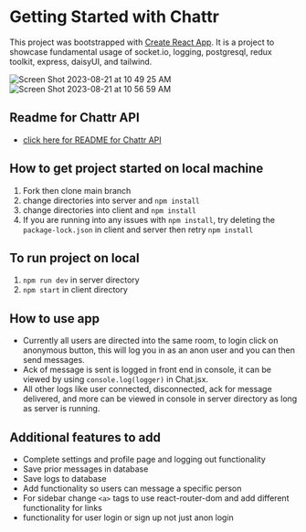 # Getting Started with Chattr

This project was bootstrapped with [Create React App](https://github.com/facebook/create-react-app). It is a project to showcase fundamental usage of socket.io, logging, postgresql, redux toolkit, express, daisyUI, and tailwind. 

![Screen Shot 2023-08-21 at 10 49 25 AM](https://github.com/Multiverse-Workshop/Chattr/assets/77519894/ba867011-bc60-4d05-b808-691927291e81)
![Screen Shot 2023-08-21 at 10 56 59 AM](https://github.com/Multiverse-Workshop/Chattr/assets/77519894/6856e07f-2432-4ae5-b16e-fea0c9c3e7d9)

## Readme for Chattr API
- [click here for README for Chattr API](https://github.com/Multiverse-Workshop/Chattr/tree/dev/server#readme)

## How to get project started on local machine

  1.    Fork then clone main branch
  2.    change directories into server and ```npm install```
  3.    change directories into client and ```npm install```
  4.    If you are running into any issues with ```npm install```, try deleting the ```package-lock.json``` in client and server then retry ```npm install```

## To run project on local
1. ```npm run dev``` in server directory
2.  ```npm start``` in client directory 

## How to use app
- Currently all users are directed into the same room, to login click on anonymous button, this will log you in as an anon user and you can then send messages.
- Ack of message is sent is logged in front end in console, it can be viewed by using ```console.log(logger)``` in Chat.jsx.
- All other logs like user connected, disconnected, ack for message delivered, and more can be viewed in console in server directory as long as server is running.

## Additional features to add
- Complete settings and profile page and logging out functionality
- Save prior messages in database
- Save logs to database
- Add functionality so users can message a specific person
- For sidebar change ```<a>``` tags to use react-router-dom and add different functionality for links
- functionality for user login or sign up not just anon login

